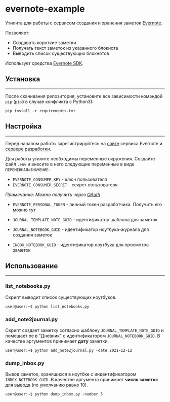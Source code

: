 # evernote-example
Утилита для работы с сервисом создания и хранения заметок  [Evernote](https://evernote.com/intl/ru/).

Позволяет:
- Создавать короткие заметки
- Получать текст заметок из указанного блокнота
- Выводить список существующих блокнотов

Использует средства [Evernote SDK](https://dev.evernote.com/doc/).

## Установка

---

После скачивания репозитория, установите все зависимости командой `pip` (`pip3` в случае конфликта с Python3):
```shell
pip install -r requirements.txt
```
## Настройка

---
Перед началом работы зарегистрируйтесь на [сайте](https://evernote.com/intl/ru/)  сервиса Evernote и [сервере разработки](https://sandbox.evernote.com/Registration.action?ref=https://githubhelp.com).

Для работы утилите необходимы переменные окружения. Создайте файл `.env` и внесите в него следующие переменные в виде 
`ПЕРЕМЕННАЯ=ЗНАЧЕНИЕ`:
- `EVERNOTE_CONSUMER_KEY` - ключ пользователя
- `EVERNOTE_CONSUMER_SECRET` - секрет пользователя

*Примечание: Можно получить через [OAuth](https://dev.evernote.com/doc/articles/authentication.php?ref=https://githubhelp.com)*

- `EVERNOTE_PERSONAL_TOKEN` - личный токен разработчика. Получить его можно [тут](https://sandbox.evernote.com/api/DeveloperToken.action) 

- `JOURNAL_TEMPLATE_NOTE_GUID` - идентификатор шаблона для заметок
- `JOURNAL_NOTEBOOK_GUID`  - идентификатор ноутбука-журнала для создания заметок
- `INBOX_NOTEBOOK_GUID` - идентификатор ноутбука для просмотра заметок

## Использование

---
### list_notebooks.py
Скрипт выводит список существующих ноутбуков.

```shell
user@user:~$ python list_notebooks.py
```
### add_note2journal.py
Скрипт создает заметку согласно шаблону `JOURNAL_TEMPLATE_NOTE_GUID` и помещает ее в "Дневник" с идентификатором `JOURNAL_NOTEBOOK_GUID`.
В качестве аргументов принимает **дату** заметки.

```shell
user@user:~$ python add_note2journal.py -date 2021-12-12
```

### dump_inbox.py

Вывод заметок, хранящихся в ноутбке с индентификатором `INBOX_NOTEBOOK_GUID`. В качестве аргумента принимает **число заметок** для вывода (по умолчанию равно 10).

```shell
user@user:~$ python dump_inbox.py -number 5
```
